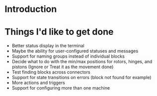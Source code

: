 # Introduction



# Things I'd like to get done
- Better status display in the terminal
- Maybe the ability for user-configured statuses and messages
- Support for naming groups instead of individual blocks
- Decide what to do with the min/max positions for rotors, hinges, and pistons (Ignore or Treat it as the movement done)
- Test finding blocks across connectors
- Support for state transitions on errors (block not found for example)
- More actions and triggers 
- Support for configuring more than one machine
